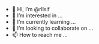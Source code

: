 - 👋 Hi, I’m @rllsif
- 👀 I’m interested in ...
- 🌱 I’m currently learning ...
- 💞️ I’m looking to collaborate on ...
- 📫 How to reach me ...

<!---
rllsif/rllsif is a ✨ special ✨ repository because its `README.md` (@Hlll3l) appears on your GitHub profile.
You can click the Preview link to take a look at your changes.
--->

